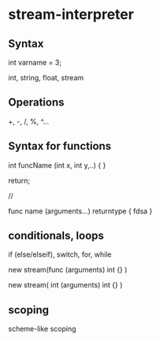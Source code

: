 stream-interpreter
==================


Syntax
------

int varname = 3;


int, string, float, stream


Operations
----------

+, -, /, %, ^...


Syntax for functions
--------------------

int funcName (int x, int y,..) {
}

return;


// 

func name (arguments...) returntype { fdsa }

conditionals, loops
-------------------

if (else/elseif), switch, for, while



new stream(func (arguments) int  {} )

new stream( int (arguments) int {} )

scoping
-------

scheme-like scoping


